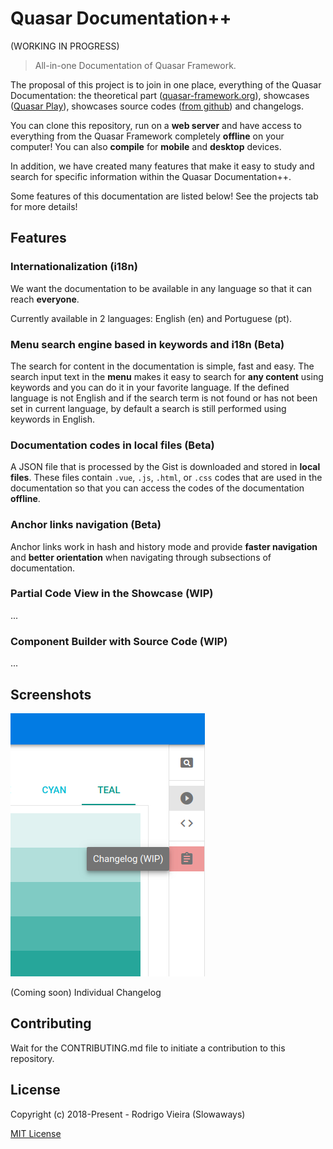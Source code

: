 # Quasar Documentation++
(WORKING IN PROGRESS)

> All-in-one Documentation of Quasar Framework.

The proposal of this project is to join in one place, everything of the Quasar Documentation: the theoretical part ([quasar-framework.org](https://quasar-framework.org/ "quasar-framework.org")), showcases ([Quasar Play](https://quasar-framework.org/quasar-play/android/index.html#/showcase "Quasar Play")),  showcases source codes ([from github](https://github.com/quasarframework/quasar-play/tree/dev/src/pages/showcase "from github")) and changelogs.

You can clone this repository, run on a **web server** and have access to everything from the Quasar Framework completely **offline** on your computer!
You can also **compile** for **mobile** and **desktop** devices.

In addition, we have created many features that make it easy to study and search for specific information within the Quasar Documentation++.

Some features of this documentation are listed below!
See the projects tab for more details!

## Features
### Internationalization (i18n)
We want the documentation to be available in any language so that it can reach **everyone**.

Currently available in 2 languages: English (en) and Portuguese (pt).

### Menu search engine based in keywords and i18n (Beta)
The search for content in the documentation is simple, fast and easy.
The search input text in the **menu** makes it easy to search for **any content** using keywords and you can do it in your favorite language.
If the defined language is not English and if the search term is not found or has not been set in current language, by default a search is still performed using keywords in English.

### Documentation codes in local files (Beta)
A JSON file that is processed by the Gist is downloaded and stored in **local files**. These files contain `.vue`, `.js`, `.html`, or `.css` codes that are used in the documentation so that you can access the codes of the documentation **offline**.

### Anchor links navigation (Beta)
Anchor links work in hash and history mode and provide **faster navigation** and **better orientation** when navigating through subsections of documentation.

### Partial Code View in the Showcase (WIP)
...

### Component Builder with Source Code (WIP)
...

## Screenshots
![Change Log](src/assets/screenshot/changelog-wip.png)

(Coming soon) Individual Changelog

## Contributing
Wait for the CONTRIBUTING.md file to initiate a contribution to this repository.

## License
Copyright (c) 2018-Present - Rodrigo Vieira (Slowaways)

[MIT License](http://en.wikipedia.org/wiki/MIT_License)
